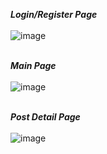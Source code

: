 
***Login/Register Page***
<br></br>
![image](https://user-images.githubusercontent.com/62347094/145454251-73d8fb54-b4be-4bb4-8824-49a184df343e.png)
<br></br>

***Main Page***
<br></br>
![image](https://user-images.githubusercontent.com/62347094/145454471-332c0a1a-d507-4fc5-a59a-bc0bba1ce3c3.png)
<br></br>

***Post Detail Page***
<br></br>
![image](https://user-images.githubusercontent.com/62347094/145454581-c24e889a-6664-4bee-813d-10fb200bda6a.png)
